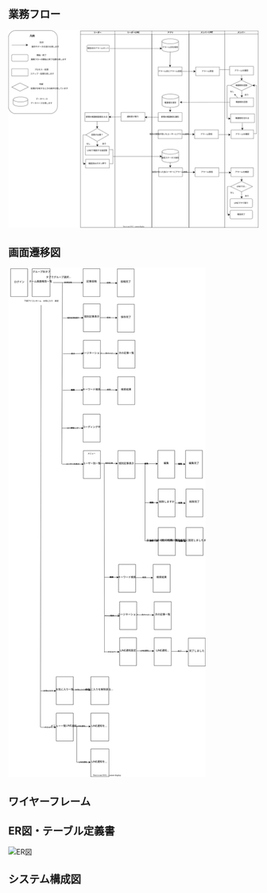 ## 業務フロー
![業務フロー](design_compornents/WORK_FLOW.drawio.svg)
## 画面遷移図
![User画面](design_compornents/SCREEN_DIAGRAM_USER.drawio.svg)
## ワイヤーフレーム
## ER図・テーブル定義書
![ER図]()
## システム構成図
